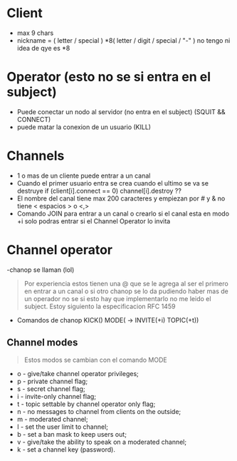 # Client
- max 9 chars
-  nickname   =  ( letter / special ) *8( letter / digit / special / "-" ) no tengo ni idea de qye es *8

# Operator (esto no se si entra en el subject) 
- Puede conectar un nodo al servidor (no entra en el subject) (SQUIT && CONNECT)
- puede matar la conexion de un usuario (KILL)

# Channels
- 1 o mas de un cliente puede entrar a un canal
- Cuando el primer usuario entra se crea cuando el ultimo se va se destruye if (client[i].connect == 0) channel[i].destroy ??
- El nombre del canal tiene max 200 caracteres y empiezan por # y & no tiene < espacios > o <,>
- Comando JOIN para entrar a un canal o crearlo si el canal esta en modo +i solo podras entrar si el Channel Operator lo invita

# Channel operator
-chanop se llaman (lol)
> Por experiencia estos tienen una @ que se le agrega al ser el primero en entrar a un canal o si otro chanop se lo da pudiendo haber mas de un operador
> no se si esto hay que implementarlo no me leido el subject. Estoy siguiento la especificacion RFC 1459
- Comandos de chanop KICK() MODE( -> INVITE(+i) TOPIC(+t))

## Channel modes 
> Estos modos se cambian con el comando MODE
- o - give/take channel operator privileges;
- p - private channel flag;
- s - secret channel flag;
- i - invite-only channel flag;
- t - topic settable by channel operator only flag;
- n - no messages to channel from clients on the outside;
- m - moderated channel;
- l - set the user limit to channel;
- b - set a ban mask to keep users out;
- v - give/take the ability to speak on a moderated channel;
- k - set a channel key (password).

